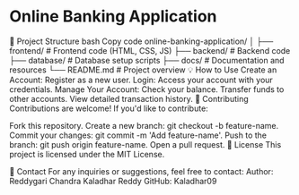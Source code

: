 # Online Banking Application
📂 Project Structure
bash
Copy code
online-banking-application/
│
├── frontend/         # Frontend code (HTML, CSS, JS)
├── backend/          # Backend code 
├── database/         # Database setup scripts
├── docs/             # Documentation and resources
└── README.md         # Project overview
💡 How to Use
Create an Account: Register as a new user.
Login: Access your account with your credentials.
Manage Your Account:
Check your balance.
Transfer funds to other accounts.
View detailed transaction history.
🤝 Contributing
Contributions are welcome! If you'd like to contribute:

Fork this repository.
Create a new branch: git checkout -b feature-name.
Commit your changes: git commit -m 'Add feature-name'.
Push to the branch: git push origin feature-name.
Open a pull request.
📜 License
This project is licensed under the MIT License.

📧 Contact
For any inquiries or suggestions, feel free to contact:
Author: Reddygari Chandra Kaladhar Reddy
GitHub: Kaladhar09


